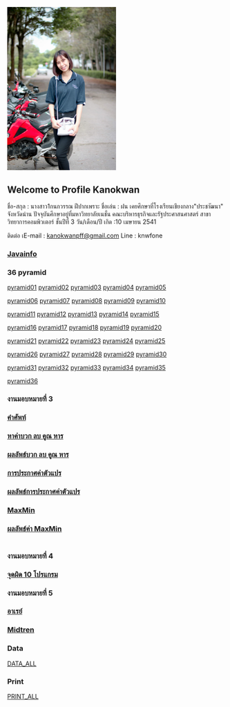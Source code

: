 <html>
<meta name="viewport" content="width=device-width, initial-scale=1">
<link rel="stylesheet" href="https://www.w3schools.com/w3css/4/w3.css">
<body>
    <div class="w3-container">
        <br /> <br /> <br /> 
  <img src="fon.png.jpg" class="w3-round-xxlarge" w3-center style="width:50%">
</div>
</body>
</html>


## Welcome to Profile Kanokwan

ชื่อ-สกุล : นางสาว1กนกวรรณ ฝีปากเพราะ
ชื่อเล่น : ฝน
เคยศึกษาที่โรงเรียนเชียงกลาง"ประชาัฒนา" จังหวัดน่าน
ปัจจุบันศึกษาอยู่ที่มหาวิทยาลัยเนชั่น
คณะบริหารธุรกิจและรัฐประศาสนศาสตร์
สาขาวิทยาการคอมพิวเตอร์ ชั้นปีที่ 3
วัน/เดือน/ปี เกิด :10 เมษายน 2541

ติดต่อ
เE-mail : kanokwanpff@gmail.com
Line : knwfone


### [Javainfo](https://github.com/kanokwanfpp/cpsc462/blob/master/java1.pdf)
### 36 pyramid
<a href="https://github.com/kanokwanfpp/Pyramid_Java/blob/master/fon1.java" class="button">pyramid01</a>
<a href="https://github.com/kanokwanfpp/Pyramid_Java/blob/master/fon2.java" class="button">pyramid02</a>
<a href="https://github.com/kanokwanfpp/Pyramid_Java/blob/master/fon3.java" class="button">pyramid03</a>
<a href="https://github.com/kanokwanfpp/Pyramid_Java/blob/master/fon4.java" class="button">pyramid04</a>
<a href="https://github.com/kanokwanfpp/Pyramid_Java/blob/master/fon5.java" class="button">pyramid05</a>

<a href="https://github.com/kanokwanfpp/Pyramid_Java/blob/master/fon6.java" class="button">pyramid06</a>
<a href="https://github.com/kanokwanfpp/Pyramid_Java/blob/master/fon7.java" class="button">pyramid07</a>
<a href="https://github.com/kanokwanfpp/Pyramid_Java/blob/master/fon8.java" class="button">pyramid08</a>
<a href="https://github.com/kanokwanfpp/Pyramid_Java/blob/master/fon9.java" class="button">pyramid09</a>
<a href="https://github.com/kanokwanfpp/Pyramid_Java/blob/master/fon10.java" class="button">pyramid10</a>

<a href="https://github.com/kanokwanfpp/Pyramid_Java/blob/master/fon11.java" class="button">pyramid11</a>
<a href="https://github.com/kanokwanfpp/Pyramid_Java/blob/master/fon12.java" class="button">pyramid12</a>
<a href="https://github.com/kanokwanfpp/Pyramid_Java/blob/master/fon13.java" class="button">pyramid13</a>
<a href="https://github.com/kanokwanfpp/Pyramid_Java/blob/master/fon14.java" class="button">pyramid14</a>
<a href="https://github.com/kanokwanfpp/Pyramid_Java/blob/master/fon15.java" class="button">pyramid15</a>

<a href="https://github.com/kanokwanfpp/Pyramid_Java/blob/master/fon16.java" class="button">pyramid16</a>
<a href="https://github.com/kanokwanfpp/Pyramid_Java/blob/master/fon17.java" class="button">pyramid17</a>
<a href="https://github.com/kanokwanfpp/Pyramid_Java/blob/master/fon18.java" class="button">pyramid18</a>
<a href="https://github.com/kanokwanfpp/Pyramid_Java/blob/master/fon19.java" class="button">pyramid19</a>
<a href="https://github.com/kanokwanfpp/Pyramid_Java/blob/master/fon20.java" class="button">pyramid20</a>

<a href="https://github.com/kanokwanfpp/Pyramid_Java/blob/master/fon21.java" class="button">pyramid21</a>
<a href="https://github.com/kanokwanfpp/Pyramid_Java/blob/master/fon22.java" class="button">pyramid22</a>
<a href="https://github.com/kanokwanfpp/Pyramid_Java/blob/master/fon23.java" class="button">pyramid23</a>
<a href="https://github.com/kanokwanfpp/Pyramid_Java/blob/master/fon24.java" class="button">pyramid24</a>
<a href="https://github.com/kanokwanfpp/Pyramid_Java/blob/master/fon25.java" class="button">pyramid25</a>

<a href="https://github.com/kanokwanfpp/Pyramid_Java/blob/master/fon26.java" class="button">pyramid26</a>
<a href="https://github.com/kanokwanfpp/Pyramid_Java/blob/master/fon27.java" class="button">pyramid27</a>
<a href="https://github.com/kanokwanfpp/Pyramid_Java/blob/master/fon28.java" class="button">pyramid28</a>
<a href="https://github.com/kanokwanfpp/Pyramid_Java/blob/master/fon29.java" class="button">pyramid29</a>
<a href="https://github.com/kanokwanfpp/Pyramid_Java/blob/master/fon30.java" class="button">pyramid30</a>

<a href="https://github.com/kanokwanfpp/Pyramid_Java/blob/master/fon31.java" class="button">pyramid31</a>
<a href="https://github.com/kanokwanfpp/Pyramid_Java/blob/master/fon32.java" class="button">pyramid32</a>
<a href="https://github.com/kanokwanfpp/Pyramid_Java/blob/master/fon33.java" class="button">pyramid33</a>
<a href="https://github.com/kanokwanfpp/Pyramid_Java/blob/master/fon34.java" class="button">pyramid34</a>
<a href="https://github.com/kanokwanfpp/Pyramid_Java/blob/master/fon35.java" class="button">pyramid35</a>

<a href="https://github.com/kanokwanfpp/Pyramid_Java/blob/master/fon36.java" class="button">pyramid36</a>

### งานมอบหมายที่ 3
### [คำศัพท์](https://github.com/kanokwanfpp/terminology/blob/master/70446696_2500534140178575_7687794385265623040_n.jpg)
### [หาค่าบวก ลบ คูณ หาร](https://github.com/kanokwanfpp/Plus1/blob/master/f.java)
### [ผลลัพธ์บวก ลบ คูณ หาร](https://github.com/kanokwanfpp/Plus1/blob/master/java.PNG)
### [การประกาศค่าตัวแปร](https://github.com/kanokwanfpp/Translator/blob/master/fon.java)
### [ผลลัพธ์การประกาศค่าตัวแปร](https://github.com/kanokwanfpp/Translator/blob/master/java1.PNG)
### [MaxMin](https://github.com/kanokwanfpp/tot/blob/master/fone.java)
### [ผลลัพธ์ค่า MaxMin](https://github.com/kanokwanfpp/tot/blob/master/tot.PNG)<br></br>
### งานมอบหมายที่ 4
### [จุดผิด 10 โปรแกรม](https://github.com/kanokwanfpp/While/blob/master/%E0%B9%82%E0%B8%9B%E0%B8%A3%E0%B9%81%E0%B8%81%E0%B8%A3%E0%B8%A1.pdf)

### งานมอบหมายที่ 5
### [อาเรย์](https://github.com/kanokwanfpp/maxmin-java/blob/master/J0003.pdf) 

### [Midtren](https://github.com/kanokwanfpp/cpsc462/blob/master/java.pdf)

### Data
<a href="" class="button">DATA_ALL</a>

### Print
<a href="" class="button">PRINT_ALL</a>
